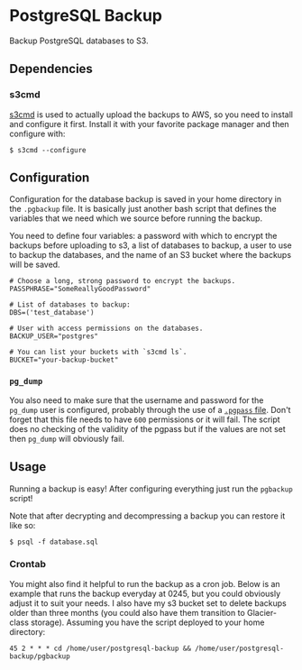 # PostgreSQL Backup

Backup PostgreSQL databases to S3.

## Dependencies

### s3cmd

[s3cmd](https://github.com/s3tools/s3cmd) is used to actually upload the
backups to AWS, so you need to install and configure it first. Install it
with your favorite package manager and then configure with:

```shell
$ s3cmd --configure
```

## Configuration

Configuration for the database backup is saved in your home directory in the
`.pgbackup` file. It is basically just another bash script that defines the
variables that we need which we source before running the backup.

You need to define four variables: a password with which to encrypt the
backups before uploading to s3, a list of databases to backup, a user to use
to backup the databases, and the name of an S3 bucket where the backups
will be saved.

```shell
# Choose a long, strong password to encrypt the backups.
PASSPHRASE="SomeReallyGoodPassword"

# List of databases to backup:
DBS=('test_database')

# User with access permissions on the databases.
BACKUP_USER="postgres"

# You can list your buckets with `s3cmd ls`.
BUCKET="your-backup-bucket"
```

### `pg_dump`

You also need to make sure that the username and password for the `pg_dump`
user is configured, probably through the use of a
[`.pgpass` file](https://www.postgresql.org/docs/current/static/libpq-pgpass.html).
Don't forget that this file needs to have `600` permissions or it will fail.
The script does no checking of the validity of the pgpass but if the values
are not set then `pg_dump` will obviously fail.

## Usage

Running a backup is easy! After configuring everything just run the
`pgbackup` script!

Note that after decrypting and decompressing a backup you can restore it like
so:

```shell
$ psql -f database.sql
```

### Crontab
You might also find it helpful to run the backup as a cron job. Below is an
example that runs the backup everyday at 0245, but you could obviously adjust
it to suit your needs. I also have my s3 bucket set to delete backups older
than three months (you could also have them transition to Glacier-class
storage). Assuming you have the script deployed to your home directory:

```
45 2 * * * cd /home/user/postgresql-backup && /home/user/postgresql-backup/pgbackup
